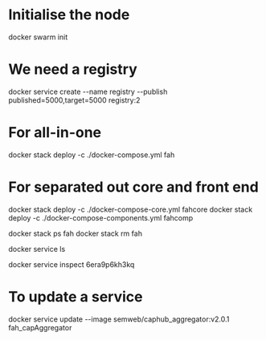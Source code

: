 # Initialise the node
docker swarm init

# We need a registry
docker service create --name registry --publish published=5000,target=5000 registry:2

# For all-in-one
docker stack deploy -c ./docker-compose.yml fah

# For separated out core and front end
docker stack deploy -c ./docker-compose-core.yml fahcore
docker stack deploy -c ./docker-compose-components.yml fahcomp

docker stack ps fah
docker stack rm fah

docker service ls

docker service inspect 6era9p6kh3kq



# To update a service
docker service update --image semweb/caphub_aggregator:v2.0.1 fah_capAggregator

